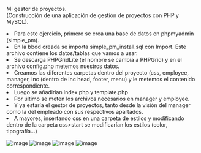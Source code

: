 Mi gestor de proyectos. <br>
(Construcción de una aplicación de gestión de proyectos con PHP y MySQL).

<li>Para este ejercicio, primero se crea una base de datos en phpmyadmin (simple_pm).
<li>En la bbdd creada se importa simple_pm_install.sql con Import. Este archivo contiene los datos/tablas que vamos a usar.
<li>Se descarga PHPGridLite (el nombre se cambia a PHPGrid) y en el archivo config.php metemos nuestros datos.
<li>Creamos las diferentes carpetas dentro del proyecto (css, employee, manager, inc (dentro de inc head, footer, menu) y le metemos el contenido correspondiente.
<li>Luego se añadirían index.php y template.php
<li>Por último se meten los archivos necesarios en manager y employee.
<li>Y ya estaría el gestor de proyectos, tanto desde la visión del manager como la del empleado con sus respectivos apartados.
<li>A mayores, insertando css en una carpeta de estilos y modificando dentro de la carpeta css>start se modificarían los estilos (color, tipografía…)

![image](https://user-images.githubusercontent.com/91051075/150309333-81a3411e-d3d0-4903-b431-289c75523073.png)
![image](https://user-images.githubusercontent.com/91051075/150309423-bfaab8a3-8bbc-48bf-9f07-cae80aede1b8.png)
![image](https://user-images.githubusercontent.com/91051075/150309465-a65cf730-9bca-41b2-91b9-7ca6e617b5bb.png)
![image](https://user-images.githubusercontent.com/91051075/150309515-7c36e26e-bf0d-445b-bcc2-082cb88cdab5.png)





